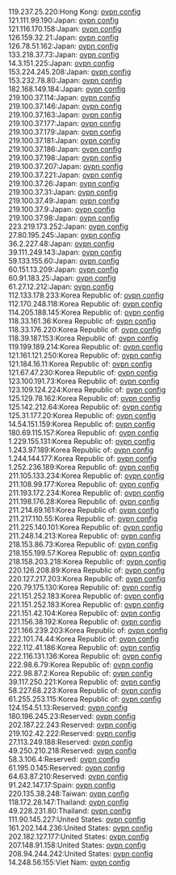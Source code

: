 119.237.25.220:Hong Kong: [ovpn config](vpn/119_237_25_220.ovpn)  
121.111.99.190:Japan: [ovpn config](vpn/121_111_99_190.ovpn)  
121.116.170.158:Japan: [ovpn config](vpn/121_116_170_158.ovpn)  
126.159.32.21:Japan: [ovpn config](vpn/126_159_32_21.ovpn)  
126.78.51.162:Japan: [ovpn config](vpn/126_78_51_162.ovpn)  
133.218.37.73:Japan: [ovpn config](vpn/133_218_37_73.ovpn)  
14.3.151.225:Japan: [ovpn config](vpn/14_3_151_225.ovpn)  
153.224.245.208:Japan: [ovpn config](vpn/153_224_245_208.ovpn)  
153.232.78.80:Japan: [ovpn config](vpn/153_232_78_80.ovpn)  
182.168.149.184:Japan: [ovpn config](vpn/182_168_149_184.ovpn)  
219.100.37.114:Japan: [ovpn config](vpn/219_100_37_114.ovpn)  
219.100.37.146:Japan: [ovpn config](vpn/219_100_37_146.ovpn)  
219.100.37.163:Japan: [ovpn config](vpn/219_100_37_163.ovpn)  
219.100.37.177:Japan: [ovpn config](vpn/219_100_37_177.ovpn)  
219.100.37.179:Japan: [ovpn config](vpn/219_100_37_179.ovpn)  
219.100.37.181:Japan: [ovpn config](vpn/219_100_37_181.ovpn)  
219.100.37.186:Japan: [ovpn config](vpn/219_100_37_186.ovpn)  
219.100.37.198:Japan: [ovpn config](vpn/219_100_37_198.ovpn)  
219.100.37.207:Japan: [ovpn config](vpn/219_100_37_207.ovpn)  
219.100.37.221:Japan: [ovpn config](vpn/219_100_37_221.ovpn)  
219.100.37.26:Japan: [ovpn config](vpn/219_100_37_26.ovpn)  
219.100.37.31:Japan: [ovpn config](vpn/219_100_37_31.ovpn)  
219.100.37.49:Japan: [ovpn config](vpn/219_100_37_49.ovpn)  
219.100.37.9:Japan: [ovpn config](vpn/219_100_37_9.ovpn)  
219.100.37.98:Japan: [ovpn config](vpn/219_100_37_98.ovpn)  
223.219.173.252:Japan: [ovpn config](vpn/223_219_173_252.ovpn)  
27.80.195.245:Japan: [ovpn config](vpn/27_80_195_245.ovpn)  
36.2.227.48:Japan: [ovpn config](vpn/36_2_227_48.ovpn)  
39.111.249.143:Japan: [ovpn config](vpn/39_111_249_143.ovpn)  
59.133.155.60:Japan: [ovpn config](vpn/59_133_155_60.ovpn)  
60.151.13.209:Japan: [ovpn config](vpn/60_151_13_209.ovpn)  
60.91.183.25:Japan: [ovpn config](vpn/60_91_183_25.ovpn)  
61.27.12.212:Japan: [ovpn config](vpn/61_27_12_212.ovpn)  
112.133.178.233:Korea Republic of: [ovpn config](vpn/112_133_178_233.ovpn)  
112.170.248.118:Korea Republic of: [ovpn config](vpn/112_170_248_118.ovpn)  
114.205.188.145:Korea Republic of: [ovpn config](vpn/114_205_188_145.ovpn)  
118.33.161.36:Korea Republic of: [ovpn config](vpn/118_33_161_36.ovpn)  
118.33.176.220:Korea Republic of: [ovpn config](vpn/118_33_176_220.ovpn)  
118.39.187.153:Korea Republic of: [ovpn config](vpn/118_39_187_153.ovpn)  
119.199.189.214:Korea Republic of: [ovpn config](vpn/119_199_189_214.ovpn)  
121.161.121.250:Korea Republic of: [ovpn config](vpn/121_161_121_250.ovpn)  
121.184.16.11:Korea Republic of: [ovpn config](vpn/121_184_16_11.ovpn)  
121.67.47.230:Korea Republic of: [ovpn config](vpn/121_67_47_230.ovpn)  
123.100.191.73:Korea Republic of: [ovpn config](vpn/123_100_191_73.ovpn)  
123.109.124.224:Korea Republic of: [ovpn config](vpn/123_109_124_224.ovpn)  
125.129.78.162:Korea Republic of: [ovpn config](vpn/125_129_78_162.ovpn)  
125.142.212.64:Korea Republic of: [ovpn config](vpn/125_142_212_64.ovpn)  
125.31.177.20:Korea Republic of: [ovpn config](vpn/125_31_177_20.ovpn)  
14.54.151.159:Korea Republic of: [ovpn config](vpn/14_54_151_159.ovpn)  
180.69.115.157:Korea Republic of: [ovpn config](vpn/180_69_115_157.ovpn)  
1.229.155.131:Korea Republic of: [ovpn config](vpn/1_229_155_131.ovpn)  
1.243.97.189:Korea Republic of: [ovpn config](vpn/1_243_97_189.ovpn)  
1.244.144.177:Korea Republic of: [ovpn config](vpn/1_244_144_177.ovpn)  
1.252.236.189:Korea Republic of: [ovpn config](vpn/1_252_236_189.ovpn)  
211.105.133.234:Korea Republic of: [ovpn config](vpn/211_105_133_234.ovpn)  
211.108.99.177:Korea Republic of: [ovpn config](vpn/211_108_99_177.ovpn)  
211.193.172.234:Korea Republic of: [ovpn config](vpn/211_193_172_234.ovpn)  
211.198.176.28:Korea Republic of: [ovpn config](vpn/211_198_176_28.ovpn)  
211.214.69.161:Korea Republic of: [ovpn config](vpn/211_214_69_161.ovpn)  
211.217.110.55:Korea Republic of: [ovpn config](vpn/211_217_110_55.ovpn)  
211.225.140.101:Korea Republic of: [ovpn config](vpn/211_225_140_101.ovpn)  
211.248.14.213:Korea Republic of: [ovpn config](vpn/211_248_14_213.ovpn)  
218.153.86.73:Korea Republic of: [ovpn config](vpn/218_153_86_73.ovpn)  
218.155.199.57:Korea Republic of: [ovpn config](vpn/218_155_199_57.ovpn)  
218.158.203.218:Korea Republic of: [ovpn config](vpn/218_158_203_218.ovpn)  
220.126.208.89:Korea Republic of: [ovpn config](vpn/220_126_208_89.ovpn)  
220.127.217.203:Korea Republic of: [ovpn config](vpn/220_127_217_203.ovpn)  
220.79.175.130:Korea Republic of: [ovpn config](vpn/220_79_175_130.ovpn)  
221.151.252.183:Korea Republic of: [ovpn config](vpn/221_151_252_183.ovpn)  
221.151.252.183:Korea Republic of: [ovpn config](vpn/221_151_252_183.ovpn)  
221.151.42.104:Korea Republic of: [ovpn config](vpn/221_151_42_104.ovpn)  
221.156.38.192:Korea Republic of: [ovpn config](vpn/221_156_38_192.ovpn)  
221.166.239.203:Korea Republic of: [ovpn config](vpn/221_166_239_203.ovpn)  
222.101.74.44:Korea Republic of: [ovpn config](vpn/222_101_74_44.ovpn)  
222.112.41.186:Korea Republic of: [ovpn config](vpn/222_112_41_186.ovpn)  
222.116.131.136:Korea Republic of: [ovpn config](vpn/222_116_131_136.ovpn)  
222.98.6.79:Korea Republic of: [ovpn config](vpn/222_98_6_79.ovpn)  
222.98.87.2:Korea Republic of: [ovpn config](vpn/222_98_87_2.ovpn)  
39.117.250.221:Korea Republic of: [ovpn config](vpn/39_117_250_221.ovpn)  
58.227.68.223:Korea Republic of: [ovpn config](vpn/58_227_68_223.ovpn)  
61.255.253.115:Korea Republic of: [ovpn config](vpn/61_255_253_115.ovpn)  
124.154.51.13:Reserved: [ovpn config](vpn/124_154_51_13.ovpn)  
180.196.245.23:Reserved: [ovpn config](vpn/180_196_245_23.ovpn)  
202.187.22.243:Reserved: [ovpn config](vpn/202_187_22_243.ovpn)  
219.102.42.222:Reserved: [ovpn config](vpn/219_102_42_222.ovpn)  
27.113.249.188:Reserved: [ovpn config](vpn/27_113_249_188.ovpn)  
49.250.210.218:Reserved: [ovpn config](vpn/49_250_210_218.ovpn)  
58.3.106.4:Reserved: [ovpn config](vpn/58_3_106_4.ovpn)  
61.195.0.145:Reserved: [ovpn config](vpn/61_195_0_145.ovpn)  
64.63.87.210:Reserved: [ovpn config](vpn/64_63_87_210.ovpn)  
91.242.147.17:Spain: [ovpn config](vpn/91_242_147_17.ovpn)  
220.135.38.248:Taiwan: [ovpn config](vpn/220_135_38_248.ovpn)  
118.172.28.147:Thailand: [ovpn config](vpn/118_172_28_147.ovpn)  
49.228.231.80:Thailand: [ovpn config](vpn/49_228_231_80.ovpn)  
111.90.145.227:United States: [ovpn config](vpn/111_90_145_227.ovpn)  
161.202.144.236:United States: [ovpn config](vpn/161_202_144_236.ovpn)  
202.182.127.177:United States: [ovpn config](vpn/202_182_127_177.ovpn)  
207.148.91.158:United States: [ovpn config](vpn/207_148_91_158.ovpn)  
208.94.244.242:United States: [ovpn config](vpn/208_94_244_242.ovpn)  
14.248.56.155:Viet Nam: [ovpn config](vpn/14_248_56_155.ovpn)  
